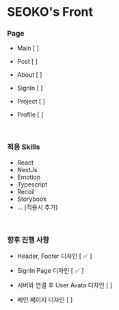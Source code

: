 # SEOKO's Front

### **Page**

- Main [ ]

- Post [ ]

- About [ ]

- SignIn [ ]

- Project [ ]

- Profile [ ]

<br />

### **적용 Skills**

- React
- NextJs
- Emotion
- Typescript
- Recoil
- Storybook
- ... (적용시 추가)

<br />

### **향후 진행 사항**

- Header, Footer 디자인 [ ✅ ]

- SignIn Page 디자인 [ ✅ ]

- 서버와 연결 후 User Avata 디자인 [ ]

- 메인 페이지 디자인 [ ]
